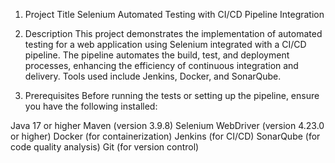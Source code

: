 1. Project Title
Selenium Automated Testing with CI/CD Pipeline Integration

2. Description
This project demonstrates the implementation of automated testing for a web application using Selenium integrated with a CI/CD pipeline. The pipeline automates the build, test, and deployment processes, enhancing the efficiency of continuous integration and delivery. Tools used include Jenkins, Docker, and SonarQube.

3. Prerequisites
Before running the tests or setting up the pipeline, ensure you have the following installed:

Java 17 or higher
Maven (version 3.9.8)
Selenium WebDriver (version 4.23.0 or higher)
Docker (for containerization)
Jenkins (for CI/CD)
SonarQube (for code quality analysis)
Git (for version control)
